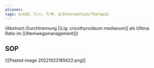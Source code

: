 ```yaml
---
aliases: 
tags: m/m29, f/💤, f/⛑️, a/Intervention/Therapie
---
```

(Abstract::Durchtrennung [[Lig. cricothyroideum medianum]] als Ultima Ratio im [[Atemwegsmanagement]])


## SOP
![[Pasted image 20221023185622.png]]